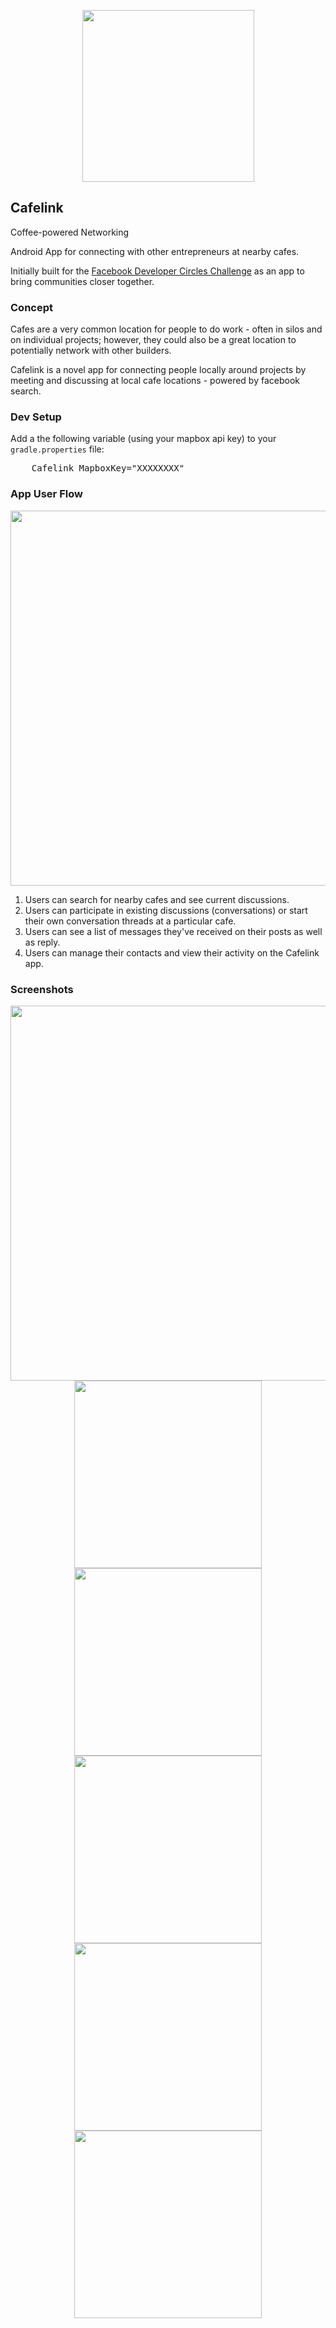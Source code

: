 <p align="center">
    <img src="screenshots/cafelink_powered.png" width="275"/>
</p>

Cafelink
---
Coffee-powered Networking

Android App for connecting with other entrepreneurs at nearby cafes.

Initially built for the <a href="https://devcommunitychallenge.devpost.com">Facebook Developer Circles Challenge</a> as an app to bring communities closer together.

### Concept

<p>Cafes are a very common location for people to do work - often in silos and on individual projects; however, they could also be a great location to potentially network with other builders. </p>


<p>Cafelink is a novel app for connecting people locally around projects by meeting and discussing at local cafe locations - powered by facebook search.</p>

### Dev Setup

Add a the following variable (using your mapbox api key) to your `gradle.properties` file:

<pre>
    Cafelink_MapboxKey="XXXXXXXX"
</pre>

### App User Flow

<img src="screenshots/cafelink_flowchart.png" width="600"/>

1. Users can search for nearby cafes and see current discussions.
2. Users can participate in existing discussions (conversations) or start their own conversation threads at a particular cafe.
3. Users can see a list of messages they've received on their posts as well as reply.
4. Users can manage their contacts and view their activity on the Cafelink app.

### Screenshots

<p align="center">
    <img src="screenshots/home.png" width="600"/><br>
    <img src="screenshots/find_cafes.png" width="300"/><br>
    <img src="screenshots/cafe_view.png" width="300"/><br>
    <img src="screenshots/new_conversation.png" width="300"/><br>
    <img src="screenshots/messages.png" width="300"/><br>
    <img src="screenshots/about.png" width="300"/><br>
</p>

